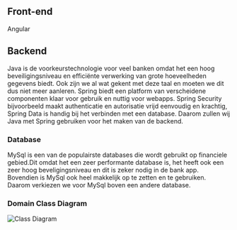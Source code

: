 ## Front-end
Angular

## Backend
Java is de voorkeurstechnologie voor veel banken omdat het een hoog beveiligingsniveau en efficiënte verwerking van grote hoeveelheden gegevens biedt. Ook zijn we al wat gekent met deze taal en moeten we dit dus niet meer aanleren. Spring biedt een platform van verscheidene componenten klaar voor gebruik en nuttig voor webapps. Spring Security bijvoorbeeld maakt authenticatie en autorisatie vrijd eenvoudig en krachtig, Spring Data is handig bij het verbinden met een database. Daarom zullen wij Java met Spring gebruiken voor het maken van de backend.    

### Database
MySql is een van de populairste databases die wordt gebruikt op financiele gebied.Dit omdat het een zeer performante database is, het heeft ook een zeer hoog beveligingsniveau en dit is zeker nodig in de bank app. Bovendien is MySql ook heel makkelijk op te zetten en te gebruiken. Daarom verkiezen we voor MySql boven een andere database.

### Domain Class Diagram
<img src="./assets/ClassDiagram.png" alt="Class Diagram"> </div>